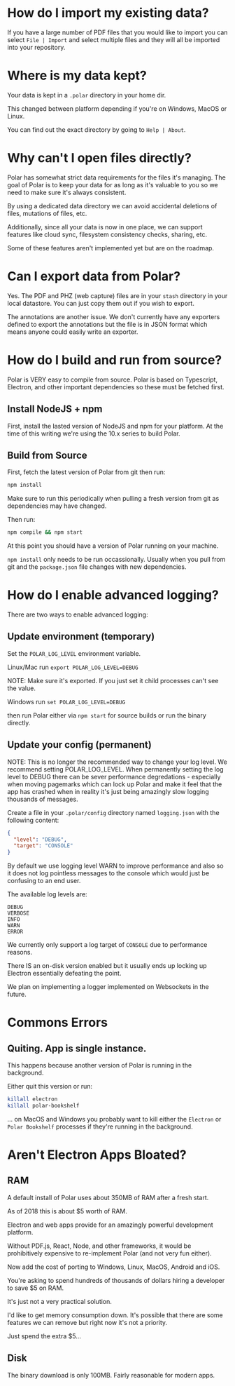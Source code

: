 
# How do I import my existing data?

If you have a large number of PDF files that you would like to import you can 
select ```File | Import``` and select multiple files and they will all be 
imported into your repository. 

# Where is my data kept?

Your data is kept in a ```.polar``` directory in your home dir.  

This changed between platform depending if you're on Windows, MacOS or Linux.

You can find out the exact directory by going to ```Help | About```.

# Why can't I open files directly?  

Polar has somewhat strict data requirements for the files it's managing.  The 
goal of Polar is to keep your data for as long as it's valuable to you so we 
need to make sure it's always consistent.

By using a dedicated data directory we can avoid accidental deletions of files, 
mutations of files, etc.

Additionally, since all your data is now in one place, we can support features
like cloud sync, filesystem consistency checks, sharing, etc. 

Some of these features aren't implemented yet but are on the roadmap.

# Can I export data from Polar?

Yes.  The PDF and PHZ (web capture) files are in your ```stash``` directory in 
your local datastore.  You can just copy them out if you wish to export.

The annotations are another issue.  We don't currently have any exporters defined
to export the annotations but the file is in JSON format which means anyone could
easily write an exporter.   

# How do I build and run from source?

Polar is VERY easy to compile from source.  Polar is based on Typescript, Electron, 
and other important dependencies so these must be fetched first.  

## Install NodeJS + npm

First, install the lasted version of NodeJS and npm for your platform.  At the
time of this writing we're using the 10.x series to build Polar.

## Build from Source

First, fetch the latest version of Polar from git then run:

```bash
npm install
```

Make sure to run this periodically when pulling a fresh version from git as 
dependencies may have changed.

Then run:

```bash
npm compile && npm start
```

At this point you should have a version of Polar running on your machine.

```npm install``` only needs to be run occassionally.  Usually when you pull 
from git and the ```package.json``` file changes with new dependencies.  

# How do I enable advanced logging?

There are two ways to enable advanced logging:

## Update environment (temporary)

Set the ```POLAR_LOG_LEVEL``` environment variable.

Linux/Mac run ```export POLAR_LOG_LEVEL=DEBUG```

NOTE: Make sure it's exported. If you just set it child processes can't see the value.

Windows run ```set POLAR_LOG_LEVEL=DEBUG``` 

then run Polar either via ```npm start``` for source builds or run the binary
directly.

## Update your config (permanent)

NOTE: This is no longer the recommended way to change your log level. We 
recommend setting POLAR_LOG_LEVEL.  When permanently setting the log level to
DEBUG there can be sever performance degredations - especially when moving 
pagemarks which can lock up Polar and make it feel that the app has crashed when
in reality it's just being amazingly slow logging thousands of messages.

Create a file in your ```.polar/config``` directory named ```logging.json``` 
with the following content:

```json
{
  "level": "DEBUG",
  "target": "CONSOLE"
} 
```

By default we use logging level WARN to improve performance and also so it does
not log pointless messages to the console which would just be confusing to an
end user.

The available log levels are:

```text
DEBUG
VERBOSE
INFO
WARN
ERROR
```

We currently only support a log target of ```CONSOLE``` due to performance reasons.

There IS an on-disk version enabled but it usually ends up locking up Electron
essentially defeating the point.  

We plan on implementing a logger implemented on Websockets in the future.

# Commons Errors

## Quiting.  App is single instance.

This happens because another version of Polar is running in the background.

Either quit this version or run:

```bash
killall electron
killall polar-bookshelf
``` 

... on MacOS and Windows you probably want to kill either the ```Electron``` or 
```Polar Bookshelf``` processes if they're running in the background.

# Aren't Electron Apps Bloated?

## RAM

A default install of Polar uses about 350MB of RAM after a fresh start.

As of 2018 this is about $5 worth of RAM.

Electron and web apps provide for an amazingly powerful development platform.

Without PDF.js, React, Node, and other frameworks, it would be prohibitively 
expensive to re-implement Polar (and not very fun either).

Now add the cost of porting to Windows, Linux, MacOS, Android and iOS.  

You're asking to spend hundreds of thousands of dollars hiring a developer to 
save $5 on RAM.

It's just not a very practical solution.

I'd like to get memory consumption down. It's possible that there are some 
features we can remove but right now it's not a priority.

Just spend the extra $5...
 
## Disk 

The binary download is only 100MB. Fairly reasonable for modern apps.
